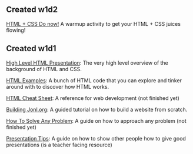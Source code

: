## Created w1d2

[HTML + CSS Do now!](html_css_do_now_1.md) A warmup activity to get your HTML + CSS juices flowing!

## Created w1d1

[High Level HTML Presentation](https://docs.google.com/presentation/d/1_2EnLDZypfYNI_9uQ4cOTy7UW5_bcxfLu0h_OJerkdA/edit#slide=id.ga2018f6cb_0_99): The very high level overview of the background of HTML and CSS.

[HTML Examples](html_examples.md): A bunch of HTML code that you can explore and tinker around with to discover how HTML works.

[HTML Cheat Sheet](web_development_cheatsheet.md): A reference for web development (not finished yet)

[Building Jonl.org](building_jonl.org.md): A guided tutorial on how to build a website from scratch.

[How To Solve Any Problem](../how_to_solve_any_problem.md): A guide on how to approach any problem (not finished yet)

[Presentation Tips](../presentation_tips.md): A guide on how to show other people how to give good presentations (is a teacher facing resource)